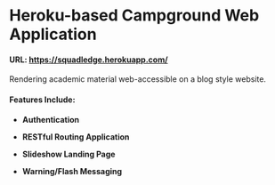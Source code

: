 # Heroku-based Campground Web Application #

#### URL: https://squadledge.herokuapp.com/

Rendering academic material web-accessible on a blog style website.

#### Features Include:

* **Authentication**

* **RESTful Routing Application**

* **Slideshow Landing Page**

* **Warning/Flash Messaging**

